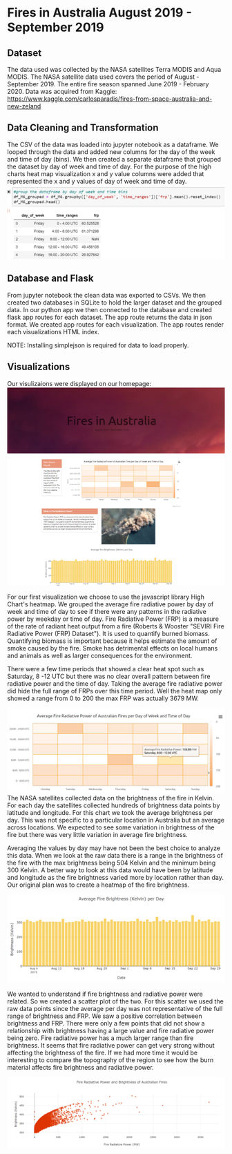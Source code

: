 # Fires in Australia August 2019 - September 2019

## Dataset 
The data used was collected by the NASA satellites Terra MODIS and Aqua MODIS. The NASA satellite data used covers the period of August - September 2019. The entire fire season spanned June 2019 - February 2020. Data was acquired from Kaggle: https://www.kaggle.com/carlosparadis/fires-from-space-australia-and-new-zeland

## Data Cleaning and Transformation
The CSV of the data was loaded into jupyter notebook as a dataframe. We looped through the data and added new columns for the day of the week and time of day (bins). We then created a separate dataframe that grouped the dataset by day of week and time of day. For the purpose of the high charts heat map visualization x and y value columns were added that represented the x and y values of day of week and time of day.
![Dates](static/images/data_groupby.png)

## Database and Flask
From jupyter notebook the clean data was exported to CSVs. We then created two databases in SQLite to hold the larger dataset and the grouped data. In our python app we then connected to the database and created flask app routes for each dataset. The app route returns the data in json format. We created app routes for each visualization. The app routes render each visualizations HTML index. 

NOTE: Installing simplejson is required for data to load properly.

## Visualizations
Our visulizaions were displayed on our homepage:
![Dates](static/images/page.PNG)

For our first visualization we choose to use the javascript library High Chart's heatmap. We grouped the average fire radiative power by day of week and time of day to see if there were any patterns in the radiative power by weekday or time of day. Fire Radiative Power (FRP) is a measure of the rate of radiant heat output from a fire (Roberts & Wooster "SEVIRI Fire Radiative Power (FRP) Dataset"). It is used to quantify burned biomass. Quantifying biomass is important because it helps estimate the amount of smoke caused by the fire. Smoke has detrimental effects on local humans and animals as well as larger consequences for the environment.

There were a few time periods that showed a clear heat spot such as Saturday, 8 -12 UTC but there was no clear overall pattern between fire radiative power and the time of day. Taking the average fire radiative power did hide the full range of FRPs over this time period. Well the heat map only showed a range from 0 to 200 the max FRP was actually 3679 MW.  



![Dates](static/images/heatmap.PNG)
The NASA satellites collected data on the brightness of the fire in Kelvin. For each day the satellites collected hundreds of brightness data points by latitude and longitude. For this chart we took the average brightness per day. This was not specific to a particular location in Australia but an average across locations. We expected to see some variation in brightness of the fire but there was very little variation in average fire brightness. 

Averaging the values by day may have not been the best choice to analyze this data. When we look at the raw data there is a range in the brightness of the fire with the max brightness being 504 Kelvin and the minimum being 300 Kelvin. A better way to look at this data would have been by latitude and longitude as the fire brightness varied more by location rather than day. Our original plan was to create a heatmap of the fire brightness.

![Dates](static/images/bar_chart.PNG)


We wanted to understand if fire brightness and radiative power were related. So we created a scatter plot of the two. For this scatter we used the raw data points since the average per day was not representative of the full range of brightness and FRP. We saw a positive correlation between brightness and FRP. There were only a few points that did not show a relationship with brightness having  a large value and fire radiative power being zero. Fire radiative power has a much larger range than fire brightness. It seems that fire radiative power can get very strong without affecting the brightness of the fire. If we had more time it would be interesting to compare the topography of the region to see how the burn material affects fire brightness and radiative power.

 
![Dates](static/images/scatter.PNG)
